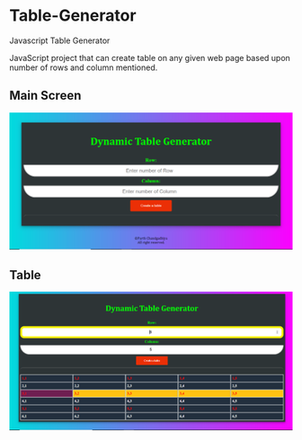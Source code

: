 # Table-Generator
Javascript Table Generator

JavaScript project that can create table on any given web page based upon number of rows and column mentioned.

## Main Screen
<img src="screenshot/1.PNG" /><br/>

## Table 
<img src="screenshot/2.png" /><br/>
